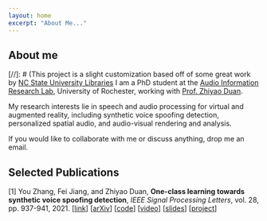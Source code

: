 ```yaml
---
layout: home
excerpt: "About Me..."
---
```



## About me

[//]: # (This project is a slight customization based off of some great work by [NC State University Libraries](https://www.lib.ncsu.edu/. )
I am a PhD student at the [Audio Information Research Lab](https://labsites.rochester.edu/air/), University of Rochester, working with [Prof. Zhiyao Duan](https://hajim.rochester.edu/ece/sites/zduan/).

My research interests lie in 
speech and audio processing for virtual and augmented reality, 
including synthetic voice spoofing detection, personalized spatial audio, and audio-visual rendering and analysis.

If you would like to collaborate with me or discuss anything, drop me an email.

## Selected Publications
[1] You Zhang, Fei Jiang, and Zhiyao Duan, 
**One-class learning towards synthetic voice spoofing detection**, 
*IEEE Signal Processing Letters*, 
vol. 28, pp. 937-941, 2021.
[[link](https://ieeexplore.ieee.org/document/9417604)] [[arXiv](https://arxiv.org/abs/2010.13995)] [[code](https://github.com/yzyouzhang/AIR-ASVspoof)] 
[[video](https://www.youtube.com/watch?v=pX9aq8CaIvk)] [[slides](https://labsites.rochester.edu/air/publications/ICASSP2022Slides_Neil.pdf)] [[project](https://labsites.rochester.edu/air/projects/asvspoof.html)]





  
